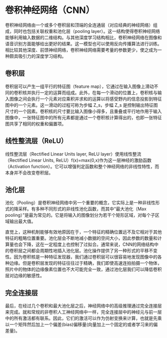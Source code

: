 # 卷积神经网络（CNN）
卷积神经网络由一个或多个卷积层和顶端的全连通层（对应经典的神经网络）组成，同时也包括关联权重和池化层（pooling layer）。这一结构使得卷积神经网络能够利用输入数据的二维结构。与其他深度学习结构相比，卷积神经网络在图像和语音识别方面能够给出更好的结果。这一模型也可以使用反向传播算法进行训练。相比较其他深度、前馈神经网络，卷积神经网络需要考量的参数更少，使之成为一种颇具吸引力的深度学习结构。
## 卷积层
卷积层可以产生一组平行的特征图（feature map），它通过在输入图像上滑动不同的卷积核并执行一定的运算而组成。此外，在每一个滑动的位置上，卷积核与输入图像之间会执行一个元素对应乘积并求和的运算以将感受野内的信息投影到特征图中的一个元素。这一滑动的过程可称为步幅 Z_s，步幅 Z_s 是控制输出特征图尺寸的一个因素。卷积核的尺寸要比输入图像小得多，且重叠或平行地作用于输入图像中，一张特征图中的所有元素都是通过一个卷积核计算得出的，也即一张特征图共享了相同的权重和偏置项。
## 线性整流层（ReLU）
线性整流层（Rectified Linear Units layer, ReLU layer）使用线性整流（Rectified Linear Units, ReLU）f(x)=max(0,x)作为这一层神经的激励函数（Activation function）。它可以增强判定函数和整个神经网络的非线性特性，而本身并不会改变卷积层。
## 池化层
池化（Pooling）是卷积神经网络中另一个重要的概念，它实际上是一种非线性形式的降采样。有多种不同形式的非线性池化函数，而其中“最大池化（Max pooling）”是最为常见的。它是将输入的图像划分为若干个矩形区域，对每个子区域输出最大值。

直觉上，这种机制能够有效地原因在于，一个特征的精确位置远不及它相对于其他特征的粗略位置重要。池化层会不断地减小数据的空间大小，因此参数的数量和计算量也会下降，这在一定程度上也控制了过拟合。通常来说，CNN的网络结构中的卷积层之间都会周期性地插入池化层。池化操作提供了另一种形式的平移不变性。因为卷积核是一种特征发现器，我们通过卷积层可以很容易地发现图像中的各种边缘。但是卷积层发现的特征往往过于精确，我们即使高速连拍拍摄一个物体，照片中的物体的边缘像素位置也不大可能完全一致，通过池化层我们可以降低卷积层对边缘的敏感性。
## 完全连接层
最后，在经过几个卷积和最大池化层之后，神经网络中的高级推理通过完全连接层来完成。就和常规的非卷积人工神经网络中一样，完全连接层中的神经元与前一层中的所有激活都有联系。因此，它们的激活可以作为仿射变换来计算，也就是先乘以一个矩阵然后加上一个偏差(bias)偏移量(向量加上一个固定的或者学习来的偏差量)。
